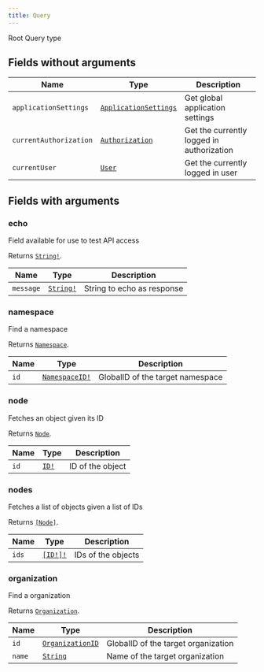 ```yaml
---
title: Query
---
```


Root Query type

## Fields without arguments

| Name | Type | Description |
|------|------|-------------|
| `applicationSettings` | [`ApplicationSettings`](../object/applicationsettings.md) | Get global application settings |
| `currentAuthorization` | [`Authorization`](../union/authorization.md) | Get the currently logged in authorization |
| `currentUser` | [`User`](../object/user.md) | Get the currently logged in user |

## Fields with arguments

### echo

Field available for use to test API access

Returns [`String!`](../scalar/string.md).

| Name | Type | Description |
|------|------|-------------|
| `message` | [`String!`](../scalar/string.md) | String to echo as response |

### namespace

Find a namespace

Returns [`Namespace`](../object/namespace.md).

| Name | Type | Description |
|------|------|-------------|
| `id` | [`NamespaceID!`](../scalar/namespaceid.md) | GlobalID of the target namespace |

### node

Fetches an object given its ID

Returns [`Node`](../interface/node.md).

| Name | Type | Description |
|------|------|-------------|
| `id` | [`ID!`](../scalar/id.md) | ID of the object |

### nodes

Fetches a list of objects given a list of IDs

Returns [`[Node]`](../interface/node.md).

| Name | Type | Description |
|------|------|-------------|
| `ids` | [`[ID!]!`](../scalar/id.md) | IDs of the objects |

### organization

Find a organization

Returns [`Organization`](../object/organization.md).

| Name | Type | Description |
|------|------|-------------|
| `id` | [`OrganizationID`](../scalar/organizationid.md) | GlobalID of the target organization |
| `name` | [`String`](../scalar/string.md) | Name of the target organization |
